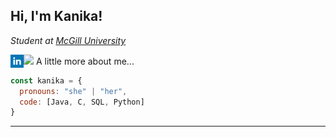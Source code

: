 <h2> Hi, I'm Kanika! </h2>

<p><em>Student at <a href="https://www.mcgill.ca/">McGill University</a>

</em></p>


</a>
<a href="https://www.linkedin.com/in/kanika-singh-pundir-4926bb279/">
  <img align="left" alt="Vedant Jajoo Linkdin" width="21px" src="https://raw.githubusercontent.com/edent/SuperTinyIcons/099dc12b59179d07d534069bc8551718f786d91a/images/svg/linkedin.svg" />
</a>



 <img src="https://media.giphy.com/media/VgCDAzcKvsR6OM0uWg/giphy.gif" width="50"> A little more about me...  

```javascript
const kanika = {
  pronouns: "she" | "her",
  code: [Java, C, SQL, Python]
}
```

---
